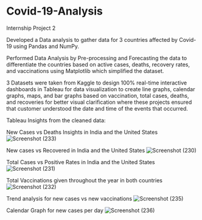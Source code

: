 # Covid-19-Analysis

Internship Project 2

Developed a Data analysis to gather data for 3 countries affected by Covid-19 using Pandas and NumPy.

Performed Data Analysis by Pre-processing and Forecasting the data to differentiate the countries based on active cases, deaths, recovery rates, and vaccinations 
using Matplotlib which simplified the dataset.

3 Datasets were taken from Kaggle to design 100% real-time interactive dashboards in Tableau for data visualization to create line graphs, calendar graphs, maps, 
and bar graphs based on vaccination, total cases, deaths, and recoveries for better visual clarification where these projects ensured that customer understood the 
date and time of the events that occurred.

Tableau Insights from the cleaned data:

New Cases vs Deaths Insights in India and the United States
![Screenshot (233)](https://github.com/Jeswin21/Covid-19-Analysis/assets/85884215/4b57bfc8-0da9-4b5c-baf1-304c127d863c)

New cases vs Recovered in India and the United States
![Screenshot (230)](https://github.com/Jeswin21/Covid-19-Analysis/assets/85884215/17109b7e-319b-44a2-b81e-0d6d38e149a1)

Total Cases vs Positive Rates in India and the United States
![Screenshot (231)](https://github.com/Jeswin21/Covid-19-Analysis/assets/85884215/c340881c-608d-418b-8b91-a0c764abe084)

Total Vaccinations given throughout the year in both countries
![Screenshot (232)](https://github.com/Jeswin21/Covid-19-Analysis/assets/85884215/a9131fee-2f35-4ed5-9d1f-dd6ed3a189f6)

Trend analysis for new cases vs new vaccinations
![Screenshot (235)](https://github.com/Jeswin21/Covid-19-Analysis/assets/85884215/4cb5d221-73ad-4f13-9595-0a451b6270dc)

Calendar Graph for new cases per day
![Screenshot (236)](https://github.com/Jeswin21/Covid-19-Analysis/assets/85884215/9e01d6b9-e0f2-48c4-b517-3c050c511d8c)




